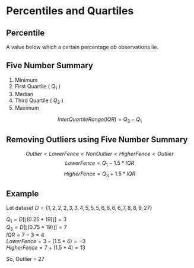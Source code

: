 # Percentiles and Quartiles

## Percentile 

A value below which a certain percentage ob observations lie.

## Five Number Summary 

1. Minimum
2. First Quartile ( $Q_1$ )
3. Median
4. Third Quartile ( $Q_3$ )
5. Maximum

$$ Inter Quartile Range (IQR) = Q_3 - Q_1 $$

## Removing Outliers using Five Number Summary

$$ Outlier < Lower Fence < Non Outlier < Higher Fence < Outlier $$ 
$$ Lower Fence = Q_1 - 1.5*IQR$$
$$ Higher Fence = Q_3 + 1.5*IQR$$

## Example 

Let dataset $D = \{ 1, 2, 2, 2, 3, 3, 4, 5, 5, 5, 6, 6, 6, 6, 7, 8, 8, 9, 27\}$<br />

$Q_1 = D[\lfloor(0.25 * 19)\rfloor] = 3$<br />
$Q_3 = D[\lfloor(0.75 * 19)\rfloor] = 7$<br />
$IQR = 7-3 = 4$<br />
$LowerFence = 3-(1.5*4) = -3$<br />
$HigherFence = 7+(1.5*4) = 13$<br />

So, Outlier = 27